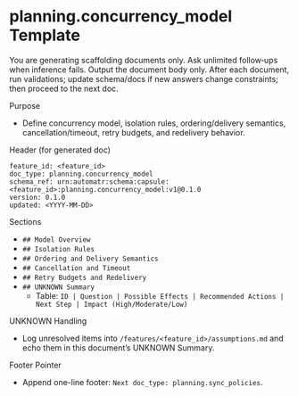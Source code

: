 # planning.concurrency_model Template

You are generating scaffolding documents only. Ask unlimited follow‑ups when inference fails. Output the document body only. After each document, run validations; update schema/docs if new answers change constraints; then proceed to the next doc.

Purpose
- Define concurrency model, isolation rules, ordering/delivery semantics, cancellation/timeout, retry budgets, and redelivery behavior.

Header (for generated doc)
```
feature_id: <feature_id>
doc_type: planning.concurrency_model
schema_ref: urn:automatr:schema:capsule:<feature_id>:planning.concurrency_model:v1@0.1.0
version: 0.1.0
updated: <YYYY-MM-DD>
```

Sections
- `## Model Overview`
- `## Isolation Rules`
- `## Ordering and Delivery Semantics`
- `## Cancellation and Timeout`
- `## Retry Budgets and Redelivery`
- `## UNKNOWN Summary`
  - Table: `ID | Question | Possible Effects | Recommended Actions | Next Step | Impact (High/Moderate/Low)`

UNKNOWN Handling
- Log unresolved items into `/features/<feature_id>/assumptions.md` and echo them in this document’s UNKNOWN Summary.

Footer Pointer
- Append one-line footer: `Next doc_type: planning.sync_policies`.
